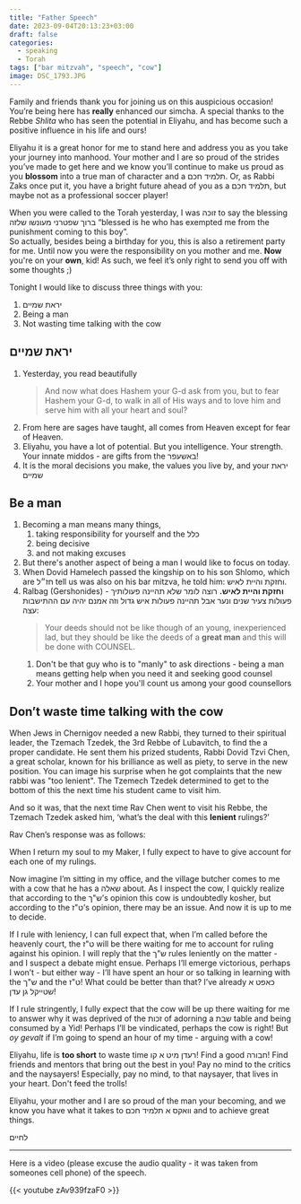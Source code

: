```yaml
---
title: "Father Speech"
date: 2023-09-04T20:13:23+03:00
draft: false
categories:
  - speaking
  - Torah
tags: ["bar mitzvah", "speech", "cow"]
image: DSC_1793.JPG
---
```


Family and friends thank you for joining us on this auspicious occasion! You’re being here has **really** enhanced our simcha. A special thanks to the Rebbe _Shlita_ who has seen the potential in Eliyahu, and has become such a positive influence in his life and ours!

Eliyahu it is a great honor for me to stand here and address you as you take your journey into manhood. Your mother and I are so proud of the strides you’ve made to get here and we know you’ll continue to make us proud as you **blossom** into a true man of character and a תלמיד חכם. Or, as Rabbi Zaks once put it, you have a bright future ahead of you as a תלמיד חכם, but maybe not as a professional soccer player!

When you were called to the Torah yesterday, I was זוכה to say the blessing ברוך שפטרני מעונשו שלזה “blessed is he who has exempted me from the punishment coming to this boy”.  
So actually, besides being a birthday for you, this is also a retirement party for me. Until now you were the responsibility on you mother and me. **Now** you're on your **own**, kid! As such, we feel it’s only right to send you off with some thoughts ;)

Tonight I would like to discuss three things with you:

1. יראת שמיים
2. Being a man
3. Not wasting time talking with the cow

## יראת שמיים

1. Yesterday, you read beautifully
   > And now what does Hashem your G-d ask from you, but to fear Hashem your G-d, to walk in all of His ways and to love him and serve him with all your heart and soul?
1. From here are sages have taught, all comes from Heaven except for fear of Heaven.
1. Eliyahu, you have a lot of potential. But you intelligence. Your strength. Your innate middos - are gifts from the באשעפר!
1. It is the moral decisions you make, the values you live by, and your יראת שמיים

## Be a man

1. Becoming a man means many things,
   1. taking responsibility for yourself and the כלל
   2. being decisive
   3. and not making excuses
2. But there's another aspect of being a man I would like to focus on today.
3. When Dovid Hamelech passed the kingship on to his son Shlomo, which are חז״ל tell us was also on his bar mitzva, he told him: וחזקת והיית לאיש.
4. Ralbag (Gershonides) - **וחזקת והיית לאיש.** רוצה לומר שלא תהיינה פעולותיך פעולות צעיר שנים ונער אבל תהיינה פעולות איש גדול וזה אמנם יהיה עם ההתישבות עצה:
   > Your deeds should not be like though of an young, inexperienced lad, but they should be like the deeds of a **great man** and this will be done with COUNSEL.
   1. Don't be that guy who is to "manly" to ask directions - being a man means getting help when you need it and seeking good counsel
   2. Your mother and I hope you'll count us among your good counsellors

## Don’t waste time talking with the cow

When Jews in Chernigov needed a new Rabbi, they turned to their spiritual leader, the Tzemach Tzedek, the 3rd Rebbe of Lubavitch, to find the a proper candidate. He sent them his prized students, Rabbi Dovid Tzvi Chen, a great scholar, known for his brilliance as well as piety, to serve in the new position. You can image his surprise when he got complaints that the new rabbi was "too lenient". The Tzemech Tzedek determined to get to the bottom of this the next time his student came to visit him.

And so it was, that the next time Rav Chen went to visit his Rebbe, the Tzemach Tzedek asked him, ‘what’s the deal with this **lenient** rulings?’

Rav Chen’s response was as follows:

When I return my soul to my Maker, I fully expect to have to give account for each one of my rulings.

Now imagine I’m sitting in my office, and the village butcher comes to me with a cow that he has a שאלה about. As I inspect the cow, I quickly realize that according to the ש"ך’s opinion this cow is undoubtedly kosher, but according to the ט"ז’s opinion, there may be an issue. And now it is up to me to decide.

If I rule with leniency, I can full expect that, when I’m called before the heavenly court, the ט"ז will be there waiting for me to account for ruling against his opinion. I will reply that the ש"ך rules leniently on the matter - and I suspect a debate might ensue. Perhaps I’ll emerge victorious, perhaps I won’t - but either way - I’ll have spent an hour or so talking in learning with the ש"ך and the ט"ז! What could be better than that? I’ve already כאפט א שטייקל גן עדן!

If I rule stringently, I fully expect that the cow will be up there waiting for me to answer why it was deprived of the זכות of adorning a שבת table and being consumed by a Yid! Perhaps I’ll be vindicated, perhaps the cow is right! But _oy gevalt_ if I’m going to spend an hour of my time - arguing with a cow!

Eliyahu, life is **too short** to waste time רעדן מיט א קו!
Find a good חבורה!
Find friends and mentors that bring out the best in you!
Pay no mind to the critics and the naysayers!
Especially, pay no mind, to that naysayer, that lives in your heart.
Don't feed the trolls!

Eliyahu, your mother and I are so proud of the man your becoming, and we know you have what it takes to וואקס א תלמיד חכם and to achieve great things.

לחיים

---

Here is a video (please excuse the audio quality - it was taken from someones cell phone) of the speech.

{{< youtube zAv939fzaF0 >}}
